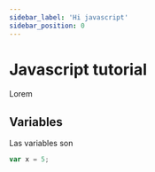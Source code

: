 ```yaml
---
sidebar_label: 'Hi javascript'
sidebar_position: 0
---
```


# Javascript tutorial

Lorem

## Variables

Las variables son

```javascript
var x = 5;
```